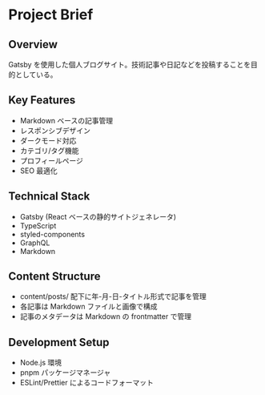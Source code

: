 # Project Brief

## Overview
Gatsby を使用した個人ブログサイト。技術記事や日記などを投稿することを目的としている。

## Key Features
- Markdown ベースの記事管理
- レスポンシブデザイン
- ダークモード対応
- カテゴリ/タグ機能
- プロフィールページ
- SEO 最適化

## Technical Stack
- Gatsby (React ベースの静的サイトジェネレータ)
- TypeScript
- styled-components
- GraphQL
- Markdown

## Content Structure
- content/posts/ 配下に年-月-日-タイトル形式で記事を管理
- 各記事は Markdown ファイルと画像で構成
- 記事のメタデータは Markdown の frontmatter で管理

## Development Setup
- Node.js 環境
- pnpm パッケージマネージャ
- ESLint/Prettier によるコードフォーマット
